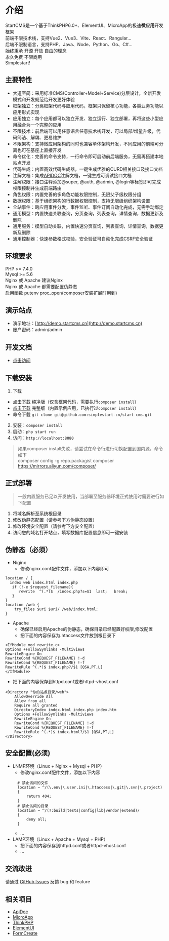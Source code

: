# 介绍
StartCMS是一个基于ThinkPHP6.0+、ElementUI、MicroApp的极速**微应用**开发框架    
前端不限技术栈，支持Vue2、Vue3、Vite、React、Rangular...  
后端不限制语言，支持PHP、Java、Node、Python、Go、C#...    
始终秉承 开源 开放 自由的理念  
永久免费 不限商用  
Simplestart!

## 主要特性
- 大道至简：采用标准CMS(Controller+Model+Service)分层设计，全新开发模式和开发规范给开发更好体验
- 框架独立：分离框架代码与应用代码，框架只保留核心功能，各类业务功能以应用形式实现
- 应用独立：每个应用都可以独立开发、独立运行、独立部署，再将这些小型应用融合为一个完整的应用
- 不限技术：前后端可以用任意语言任意技术栈开发，可以局部/增量升级，代码简洁、解耦、更易维护
- 不限架构：支持微应用架构的同时也兼容单体架构开发，不同应用的前端可分离也可在基座上直接开发
- 命令优化：完善的命令支持，一行命令即可启动前后端服务，无需再搭建本地站点开发
- 代码生成：内置高效代码生成器，一键生成优雅的CURD相关接口及接口文档
- 注解文档：集成[APIDOC](https://apidocjs.com)注解文档，一键生成可调试接口文档
- 注解权限：接口注释添加@super, @auth, @admin, @login等标签即可完成权限控制并生成前端路由
- 角色权限：内置完善的多角色功能权限控制，无限父子级权限分组
- 数据权限：基于组织架构的行数据权限控制，支持无限级组织架构设置
- 全站事件：跨应用事件分发，事件监听、事件订阅自动化完成，无需手动绑定
- 通用模型：内置快速关联查询，分页查询，列表查询，详情查询，数据更新及删除
- 通用服务：模型自动关联，内置快速分页查询，列表查询，详情查询，数据更新及删除
- 通用控制器：快速参数格式校验，安全验证可自动化完成CSRF安全验证
## 环境要求
PHP >= 7.4.0  
Mysql >= 5.6  
Nginx 或 Apache 建议Nginx  
Nginx 或 Apache 都需要配置伪静态   
启用函数 putenv proc_open(composer安装扩展时用到)  

## 演示站点
- 演示地址：[http://demo.startcms.cn](http://demo.startcms.cn)
- 账户密码：admin/admin
## 开发文档
- [点击访问](http://doc.startcms.cn)

## 下载安装
1. 下载
 - [点击下载](https://github.com/simplestart-cn/start-cms/archive/refs/heads/master.zip) 纯净版（仅含框架代码，需要执行```composer install```）
 - [点击下载](https://github.com/simplestart-cn/start-cms/archive/refs/heads/demo.zip) 完整版（内置示例应用，已执行过```composer install```）
 - 命令下载 ```git clone git@github.com:simplestart-cn/start-cms.git```
2. 安装：```composer install```
3. 启动：```php start run```
4. 访问：```http://localhost:8080```
> 如果composer install失败，请尝试在命令行进行切换配置到国内源，命令如下  
> composer config -g repo.packagist composer https://mirrors.aliyun.com/composer/

## 正式部署
> 一般内置服务已足以开发使用，当部署至服务器环境正式使用时需要进行如下配置
1. 将域名解析至系统根目录  
2. 修改伪静态配置（请参考下方伪静态设置）
3. 修改环境安全配置（请参考下方安全配置）  
4. 访问您的域名打开站点，填写数据库配置信息即可一键安装

## 伪静态（必须） 
- Niginx
  - 修改nginx.conf配件文件，添加以下内容即可
```
location / {
  index web index.html index.php
   if (!-e $request_filename){
      rewrite  ^(.*)$  /index.php?s=$1  last;   break;
   }
}
location /web {
    try_files $uri $uri/ /web/index.html;
}
```  
- Apache
  - 确保已经启用Apache的伪静态，确保目录已经配置好权限,修改配置
  - 把下面的内容保存为.htaccess文件放到根目录下
```
<IfModule mod_rewrite.c>
Options +FollowSymlinks -Multiviews
RewriteEngine On
RewriteCond %{REQUEST_FILENAME} !-d
RewriteCond %{REQUEST_FILENAME} !-f
RewriteRule ^(.*)$ index.php?/$1 [QSA,PT,L]
</IfModule>
```
  - 把下面的内容保存到httpd.conf或者httpd-vhost.conf
```
<Directory "你的站点目录/web">
    AllowOverride All
    Allow from all
    Require all granted
    DirectoryIndex index.html index.php index.htm
    Options +FollowSymlinks -Multiviews
    RewriteEngine On
    RewriteCond %{REQUEST_FILENAME} !-d
    RewriteCond %{REQUEST_FILENAME} !-f
    RewriteRule ^(.*)$ index.html?/$1 [QSA,PT,L]
</Directory>
```  

## 安全配置(必须)
- LNMP环境（Linux + Nginx + Mysql + PHP）
  - 修改nginx.conf配件文件，添加以下内容
  ```
    # 禁止访问的文件
    location ~ ^/(\.env|\.user.ini|\.htaccess|\.git|\.svn|\.project)
    {
        return 404;
    }
    # 禁止访问的目录
    location ~ ^/(?:build|tests|config|lib|vendor|extend)/
    {
        deny all;
    }
  ```
  - ...
- LAMP环境（Linux + Apache + Mysql + PHP）
  - 把下面的内容保存到httpd.conf或者httpd-vhost.conf
  - ...
## 交流改进
请通过 [GitHub Issues](https://github.com/simplestart-cn/start-cms/issues) 反馈 bug 和 feature 

## 相关项目
- [ApiDoc](https://apidocjs.com)
- [MicroApp](https://micro-zoe.github.io/micro-app)
- [ThinkPHP](https://www.kancloud.cn/manual/thinkphp6_0/1037479)
- [ElementUI](https://element.eleme.cn/#/zh-CN)
- [FormCreate](http://www.form-create.com/)


